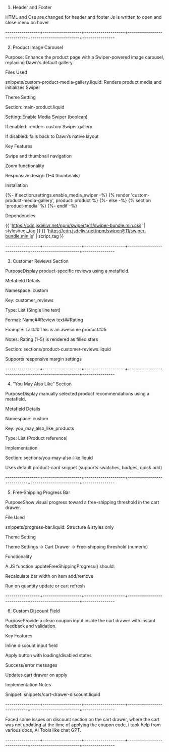 1. Header and Footer

HTML and Css are changed for header and footer
Js is written to open and close menu on hover

-----------------+-------------------+--------------------+----------------------------+------------------------+----------------

2. Product Image Carousel

Purpose: Enhance the product page with a Swiper-powered image carousel, replacing Dawn's default gallery.

Files Used

snippets/custom-product-media-gallery.liquid: Renders product media and initializes Swiper

Theme Setting

Section: main-product.liquid

Setting: Enable Media Swiper (boolean)

If enabled: renders custom Swiper gallery

If disabled: falls back to Dawn’s native layout

Key Features

Swipe and thumbnail navigation

Zoom functionality

Responsive design (1–4 thumbnails)

Installation

{%- if section.settings.enable_media_swiper -%}
  {% render 'custom-product-media-gallery', product: product %}
{%- else -%}
  {% section 'product-media' %}
{%- endif -%}

Dependencies

{{ 'https://cdn.jsdelivr.net/npm/swiper@11/swiper-bundle.min.css' | stylesheet_tag }}
{{ 'https://cdn.jsdelivr.net/npm/swiper@11/swiper-bundle.min.js' | script_tag }}

-----------------+-------------------+--------------------+----------------------------+------------------------+----------------

3. Customer Reviews Section

PurposeDisplay product-specific reviews using a metafield.

Metafield Details

Namespace: custom

Key: customer_reviews

Type: List (Single line text)

Format: Name##Review text##Rating

Example: Lalit##This is an awesome product##5

Notes: Rating (1–5) is rendered as filled stars

Section: sections/product-customer-reviews.liquid

Supports responsive margin settings

-----------------+-------------------+--------------------+----------------------------+------------------------+----------------

4. “You May Also Like” Section

PurposeDisplay manually selected product recommendations using a metafield.

Metafield Details

Namespace: custom

Key: you_may_also_like_products

Type: List (Product reference)

Implementation

Section: sections/you-may-also-like.liquid

Uses default product-card snippet (supports swatches, badges, quick add)

-----------------+-------------------+--------------------+----------------------------+------------------------+----------------

5. Free‑Shipping Progress Bar

PurposeShow visual progress toward a free-shipping threshold in the cart drawer.

File Used

snippets/progress-bar.liquid: Structure & styles only

Theme Setting

Theme Settings → Cart Drawer → Free-shipping threshold (numeric)

Functionality

A JS function updateFreeShippingProgress() should:

Recalculate bar width on item add/remove

Run on quantity update or cart refresh

-----------------+-------------------+--------------------+----------------------------+------------------------+----------------

6. Custom Discount Field

PurposeProvide a clean coupon input inside the cart drawer with instant feedback and validation.

Key Features

Inline discount input field

Apply button with loading/disabled states

Success/error messages

Updates cart drawer on apply

Implementation Notes

Snippet: snippets/cart-drawer-discount.liquid


-----------------+-------------------+--------------------+----------------------------+------------------------+----------------


Faced some issues on discount section on the cart drawer, where the cart was not updating at the time of applying the coupon code, i took help from various docs, AI Tools like chat GPT.


-----------------+-------------------+--------------------+----------------------------+------------------------+----------------



